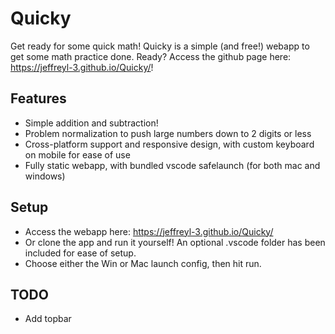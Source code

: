 # Quicky
Get ready for some quick math! Quicky is a simple (and free!) webapp to get some math practice done.
Ready? Access the github page here: https://jeffreyl-3.github.io/Quicky/!

## Features
- Simple addition and subtraction!
- Problem normalization to push large numbers down to 2 digits or less
- Cross-platform support and responsive design, with custom keyboard on mobile for ease of use
- Fully static webapp, with bundled vscode safelaunch (for both mac and windows)

## Setup
- Access the webapp here: https://jeffreyl-3.github.io/Quicky/
- Or clone the app and run it yourself! An optional .vscode folder has been included for ease of setup.
- Choose either the Win or Mac launch config, then hit run.

## TODO
- Add topbar